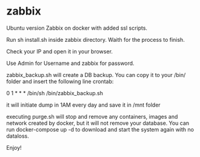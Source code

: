 # zabbix
Ubuntu version 
Zabbix on docker with added ssl scripts.

Run sh install.sh inside zabbix directory.
Waith for the process to finish.

Check your IP and open it in your browser.

Use Admin for Username and zabbix for password.

zabbix_backup.sh will create a DB backup.
You can copy it to your /bin/ folder and insert the following line crontab:

0 1 * * *  /bin/sh /bin/zabbix_backup.sh

it will initiate dump in 1AM every day and save it in /mnt folder

executing purge.sh will stop and remove any containers, images and network created by docker, but it will not remove your database. You can run docker-compose up -d to download and start the system again with no dataloss.

Enjoy!
